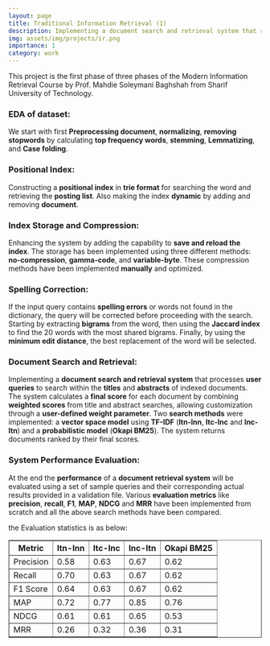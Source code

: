 ```yaml
---
layout: page
title: Traditional Information Retrieval (1)
description: Implementing a document search and retrieval system that ranks documents based on a combination of vector space and probabilistic models
img: assets/img/projects/ir.png
importance: 1
category: work
---
```


This project is the first phase of three phases of the Modern Information Retrieval Course by Prof. Mahdie Soleymani Baghshah from Sharif University of Technology.

### EDA of dataset:

We start with first **Preprocessing document**, **normalizing**, **removing stopwords** by calculating **top frequency words**, **stemming**, **Lemmatizing**, and **Case folding**.

### Positional Index:

Constructing a **positional index** in **trie format** for searching the word and retrieving the **posting list**. Also making the index **dynamic** by adding and removing **document**.

### Index Storage and Compression:

Enhancing the system by adding the capability to **save and reload the index**. The storage has been implemented using three different methods: **no-compression**, **gamma-code**, and **variable-byte**. These compression methods have been implemented **manually** and optimized.

### Spelling Correction:

If the input query contains **spelling errors** or words not found in the dictionary, the query will be corrected before proceeding with the search. Starting by extracting **bigrams** from the word, then using the **Jaccard index** to find the 20 words with the most shared bigrams. Finally, by using the **minimum edit distance**, the best replacement of the word will be selected.

### Document Search and Retrieval:

Implementing a **document search and retrieval system** that processes **user queries** to search within the **titles** and **abstracts** of indexed documents. The system calculates a **final score** for each document by combining **weighted scores** from title and abstract searches, allowing customization through a **user-defined weight parameter**. Two **search methods** were implemented: a **vector space model** using **TF-IDF** (**ltn-lnn**, **ltc-lnc** and **lnc-ltn**) and a **probabilistic model** (**Okapi BM25**). The system returns documents ranked by their final scores.

### System Performance Evaluation:

At the end the **performance** of a **document retrieval system** will be evaluated using a set of sample queries and their corresponding actual results provided in a validation file. Various **evaluation metrics** like **precision**, **recall**, **F1**, **MAP**, **NDCG** and **MRR** have been implemented from scratch and all the above search methods have been compared.

the Evaluation statistics is as below:

<table border="1" cellpadding="5" cellspacing="0">
    <tr>
        <th>Metric</th>
        <th>ltn-lnn</th>
        <th>ltc-lnc</th>
        <th>lnc-ltn</th>
        <th>Okapi BM25</th>
    </tr>
    <tr>
        <td>Precision</td>
        <td>0.58</td>
        <td>0.63</td>
        <td>0.67</td>
        <td>0.62</td>
    </tr>
    <tr>
        <td>Recall</td>
        <td>0.70</td>
        <td>0.63</td>
        <td>0.67</td>
        <td>0.62</td>
    </tr>
    <tr>
        <td>F1 Score</td>
        <td>0.64</td>
        <td>0.63</td>
        <td>0.67</td>
        <td>0.62</td>
    </tr>
    <tr>
        <td>MAP</td>
        <td>0.72</td>
        <td>0.77</td>
        <td>0.85</td>
        <td>0.76</td>
    </tr>
    <tr>
        <td>NDCG</td>
        <td>0.61</td>
        <td>0.61</td>
        <td>0.65</td>
        <td>0.53</td>
    </tr>
    <tr>
        <td>MRR</td>
        <td>0.26</td>
        <td>0.32</td>
        <td>0.36</td>
        <td>0.31</td>
    </tr>
</table>
